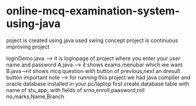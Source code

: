 # online-mcq-examination-system-using-java
poject is created using java used swing concept project is continuous improving project

loginDemo.java --> it is loginpage of project where you enter your user name and password
A.java --> it shows exams menubar which we want
B.java-->it shows mcq question with button of previous,next an dresult button
important note --> for running this project we had java compiler and oracle database installed in your pc/laptop
 first create database table with name of stu_app;
 with fields of srno,enroll,paasword,roll no,marks,Name,Branch
